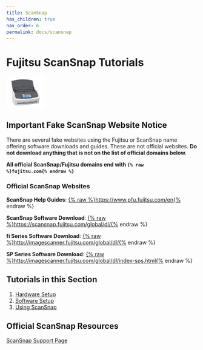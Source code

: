 ```yaml
---
title: ScanSnap
has_children: true
nav_order: 6
permalink: docs/scansnap
---
```


# Fujitsu ScanSnap Tutorials

<img src="/assets/scansnap/scansnap.jpg" width="100px"/>

## **Important Fake ScanSnap Website Notice**

There are several fake websites using the Fujitsu or ScanSnap name offering software downloads and guides. These are not official websites. <b>Do not download anything that is not on the list of official domains below.</b>

<b>All official ScanSnap/Fujitsu domains end with <code>{% raw %}fujitsu.com{% endraw %}</code></b>

### Official ScanSnap Websites
**ScanSnap Help Guides**: <a href="https://www.pfu.fujitsu.com/en">{% raw %}https://www.pfu.fujitsu.com/en{% endraw %}</a>

**ScanSnap Software Download**: <a href="https://scansnap.fujitsu.com/global/dl/">{% raw %}https://scansnap.fujitsu.com/global/dl/{% endraw %}</a>

**fi Series Software Download**: <a href="http://imagescanner.fujitsu.com/global/dl/">{% raw %}http://imagescanner.fujitsu.com/global/dl/{% endraw %}</a>

**SP Series Software Download**: <a href="http://imagescanner.fujitsu.com/global/dl/index-sps.html">{% raw %}http://imagescanner.fujitsu.com/global/dl/index-sps.html{% endraw %}</a>

## Tutorials in this Section
1. <a href="/docs/scansnap/hardwareSetup.html">Hardware Setup</a>
2. <a href="/docs/scansnap/softwareSetup.html">Software Setup</a>
3. <a href="/docs/scansnap/usingScanSnap.html">Using ScanSnap</a>

## Official ScanSnap Resources
<a href="https://www.fujitsu.com/global/support/products/computing/peripheral/scanners/scansnap/">ScanSnap Support Page</a>
